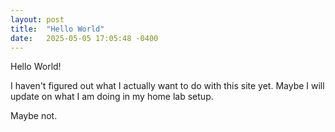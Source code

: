 ```yaml
---
layout: post
title:  "Hello World"
date:   2025-05-05 17:05:48 -0400
---
```

Hello World! 

I haven't figured out what I actually want to do with this site yet. Maybe I will update on what I am doing in my home lab setup. 

Maybe not.